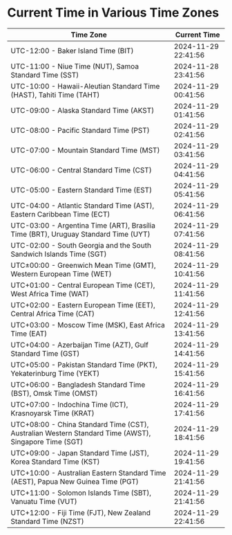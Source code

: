 # Current Time in Various Time Zones

| Time Zone | Current Time |
|-----------|--------------|
| UTC-12:00 - Baker Island Time (BIT) | 2024-11-29 22:41:56 |
| UTC-11:00 - Niue Time (NUT), Samoa Standard Time (SST) | 2024-11-28 23:41:56 |
| UTC-10:00 - Hawaii-Aleutian Standard Time (HAST), Tahiti Time (TAHT) | 2024-11-29 00:41:56 |
| UTC-09:00 - Alaska Standard Time (AKST) | 2024-11-29 01:41:56 |
| UTC-08:00 - Pacific Standard Time (PST) | 2024-11-29 02:41:56 |
| UTC-07:00 - Mountain Standard Time (MST) | 2024-11-29 03:41:56 |
| UTC-06:00 - Central Standard Time (CST) | 2024-11-29 04:41:56 |
| UTC-05:00 - Eastern Standard Time (EST) | 2024-11-29 05:41:56 |
| UTC-04:00 - Atlantic Standard Time (AST), Eastern Caribbean Time (ECT) | 2024-11-29 06:41:56 |
| UTC-03:00 - Argentina Time (ART), Brasília Time (BRT), Uruguay Standard Time (UYT) | 2024-11-29 07:41:56 |
| UTC-02:00 - South Georgia and the South Sandwich Islands Time (SGT) | 2024-11-29 08:41:56 |
| UTC±00:00 - Greenwich Mean Time (GMT), Western European Time (WET) | 2024-11-29 10:41:56 |
| UTC+01:00 - Central European Time (CET), West Africa Time (WAT) | 2024-11-29 11:41:56 |
| UTC+02:00 - Eastern European Time (EET), Central Africa Time (CAT) | 2024-11-29 12:41:56 |
| UTC+03:00 - Moscow Time (MSK), East Africa Time (EAT) | 2024-11-29 13:41:56 |
| UTC+04:00 - Azerbaijan Time (AZT), Gulf Standard Time (GST) | 2024-11-29 14:41:56 |
| UTC+05:00 - Pakistan Standard Time (PKT), Yekaterinburg Time (YEKT) | 2024-11-29 15:41:56 |
| UTC+06:00 - Bangladesh Standard Time (BST), Omsk Time (OMST) | 2024-11-29 16:41:56 |
| UTC+07:00 - Indochina Time (ICT), Krasnoyarsk Time (KRAT) | 2024-11-29 17:41:56 |
| UTC+08:00 - China Standard Time (CST), Australian Western Standard Time (AWST), Singapore Time (SGT) | 2024-11-29 18:41:56 |
| UTC+09:00 - Japan Standard Time (JST), Korea Standard Time (KST) | 2024-11-29 19:41:56 |
| UTC+10:00 - Australian Eastern Standard Time (AEST), Papua New Guinea Time (PGT) | 2024-11-29 21:41:56 |
| UTC+11:00 - Solomon Islands Time (SBT), Vanuatu Time (VUT) | 2024-11-29 21:41:56 |
| UTC+12:00 - Fiji Time (FJT), New Zealand Standard Time (NZST) | 2024-11-29 22:41:56 |
